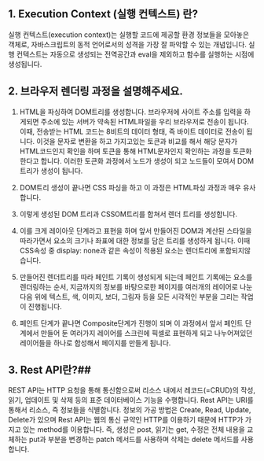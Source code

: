 ## 1. Execution Context (실행 컨텍스트) 란? ##
실행 컨텍스트(execution context)는 실행할 코드에 제공할 환경 정보들을 모아놓은 객체로, 자바스크립트의 동적 언어로서의 성격을 가장 잘 파악할 수 있는 개념입니다.
실행 컨텍스트는 자동으로 생성되는 전역공간과 eval을 제외하고 함수를 실행하는 시점에 생성됩니다.

## 2. 브라우저 렌더링 과정을 설명해주세요. ##
1. HTML을 파싱하여 DOM트리를 생성합니다.
브라우저에 사이트 주소를 입력을 하게되면 주소에 있는 서버가 약속된 HTML파일을 우리 브라우저로 전송이 됩니다. 이때, 전송받는 HTML 코드는 8비트의 데이터 형태, 즉 바이트 데이터로 전송이 됩니다.
이것을 문자로 변환을 하고 가지고있는 토큰과 비교를 해서 해당 문자가 HTML코드인지 확인을 하며 토큰을 통해 HTML문자인지 확인하는 과정을 토큰화 한다고 합니다.
이러한 토큰화 과정에서 노드가 생성이 되고 노드들이 모여서 DOM트리가 생성이 됩니다.

2. DOM트리 생성이 끝나면 CSS 파싱을 하고 이 과정은 HTML파싱 과정과 매우 유사합니다.
3. 이렇게 생성된 DOM 트리과 CSSOM트리를 합쳐서 렌더 트리를 생성합니다.
4. 이를 크게 레이아웃 단계라고 표현을 하며 앞서 만들어진 DOM과 계산된 스타일을 따라가면서 요소의 크기나 좌표에 대한 정보를 담은 트리를 생성하게 됩니다.
이때 CSS속성 중 display: none과 같은 속성이 적용된 요소는 렌더트리에 포함되지않습니다.
6. 만들어진 렌더트리를 따라 페인트 기록이 생성되게 되는데 페인트 기록에는 요소를 렌더링하는 순서, 지금까지의 정보를 바탕으로한 페이지를 여러개의 레이어로 나눈다음 위에 텍스트, 색, 이미지, 보더, 그림자 등을 모든 시각적인 부분을 그리는 작업이 진행됩니다.
7. 페인트 단계가 끝나면 Composite단계가 진행이 되며 이 과정에서 앞서 페인트 단계에서 만들어 둔 여러가지 레이어를 스크린에 픽셀로 표현하게 되고 나누어져있던 레이어들을 하나로 합성해서 페이지를 만들게 됩니다.

## 3. Rest API란?##
REST API는 HTTP 요청을 통해 통신함으로써 리소스 내에서 레코드(=CRUD)의 작성, 읽기, 업데이트 및 삭제 등의 표준 데이터베이스 기능을 수행합니다.
Rest API는 URI를 통해서 리소스, 즉 정보들을 식별합니다. 정보의 가공 방법은 Create, Read, Update, Delete가 있으며 Rest API는 웹의 통신 규약인 HTTP를 이용하기 때문에
HTTP가 가지고 있는 method를 이용합니다. 즉, 생성은 post, 읽기는 get, 수정은 전체 내용을 교체하는 put과 부분을 변경하는 patch 메서드를 사용하며 삭제는 delete 메서드를 사용합니다.
